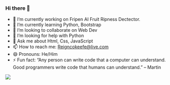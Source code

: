### Hi there 👋

- 🔭 I’m currently working on Fripen AI Fruit Ripness Dectector. 
- 🌱 I’m currently learning Python, Bootstrap 
- 👯 I’m looking to collaborate on Web Dev
- 🤔 I’m looking for help with Python 
- 💬 Ask me about Html, Css, JavaScript
- 📫 How to reach me: Reigncokeefe@live.com
- 😄 Pronouns: He/Him
- ⚡ Fun fact: “Any person can write code that a computer can understand. Good programmers write code that humans can understand.” – Martin

<img src="https://github-readme-stats.vercel.app/api?username=ReignOkeefe&&show_icons=true&title_color=ffffff&icon_color=bb2acf&text_color=daf7dc&bg_color=151515">
